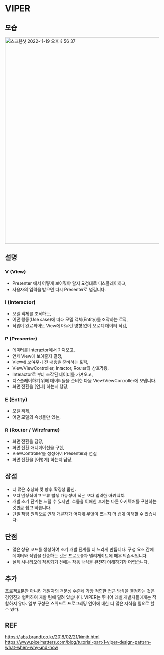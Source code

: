 # VIPER 
## 모습
<img width="675" alt="스크린샷 2022-11-19 오후 8 56 37" src="https://user-images.githubusercontent.com/57595198/202849619-6ca953ae-714d-484b-8fcc-c971320eeb91.png">



## 설명
### V (View)
- Presenter 에서 어떻게 보여줘야 할지 요청대로 디스플레이하고,
- 사용자의 입력을 받으면 다시 Presenter로 넘깁니다.  


### I (Interactor)
- 모델 객체를 조작하는, 
- 어떤 행동(Use case)에 따라 모델 객체(Entity)를 조작하는 로직, 
- 작업이 완료되어도 View에 아무런 영향 없이 오로지 데이터 작업,


### P (Presenter)
- 데이터를 Interactor에서 가져오고,
- 언제 View에 보여줄지 결정,
- View에 보여주기 전 내용을 준비하는 로직,
- View/ViewController, Inractor, Router와 상호작용,
- Interactor로 부터 조작된 데이터를 가져오고,
- 디스플레이하기 위해 데이터들을 준비한 다음 View/ViewController에 보냅니다. 
- 화면 전환을 [언제] 하는지 담당,


### E (Entity)
- 모델 객체,
- 어떤 모델의 속성들만 있는,


### R (Router / Wireframe)
- 화면 전환을 담당,
- 화면 전환 애니메이션을 구현,
- ViewController를 생성하여 Presenter와 연결
- 화면 전환을 [어떻게] 하는지 담당,

## 장점
- 더 많은 추상화 및 향후 확장성 옵션.
- 보다 안정적이고 오류 발생 가능성이 적은 보다 엄격한 아키텍처.
- 개발 초기 단계는 느릴 수 있지만, 흐름을 이해한 후에는 다른 아키텍처를 구현하는 것만큼 쉽고 빠릅니다.
- 단일 책임 원칙으로 인해 개발자가 어디에 무엇이 있는지 더 쉽게 이해할 수 있습니다.

## 단점
- 많은 상용 코드를 생성하여 초기 개발 단계를 더 느리게 만듭니다. 구성 요소 간에 데이터와 작업을 전송하는 것은 프로토콜과 델리게이트에 매우 의존적입니다.
- 실제 시나리오에 적용되기 전에는 작동 방식을 완전히 이해하기가 어렵습니다.

## 추가
프로젝트뿐만 아니라 개발자의 전문성 수준에 가장 적합한 접근 방식을 결정하는 것은 경영진과 협력하여 개발 팀에 달려 있습니다. VIPER는 주니어 레벨 개발자들에게는 적합하지 않다. 일부 구성은 스위프트 프로그래밍 언어에 대한 더 많은 지식을 필요로 할 수 있다.

## REF 
https://labs.brandi.co.kr/2018/02/21/kimjh.html
https://www.pixelmatters.com/blog/tutorial-part-1-viper-design-pattern-what-when-why-and-how
